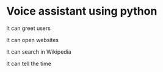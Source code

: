 # Voice assistant using python
It can greet users


It can open websites


It can search in Wikipedia


It can tell the time
